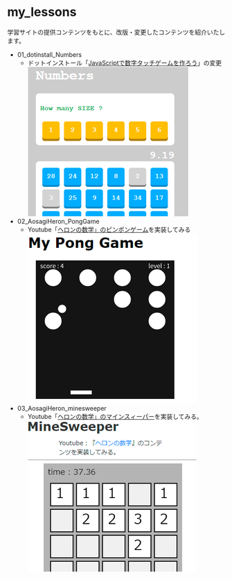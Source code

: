 # my_lessons
学習サイトの提供コンテンツをもとに、改版・変更したコンテンツを紹介いたします。


- 01_dotinstall_Numbers
  - ドットインストール「[JavaScriptで数字タッチゲームを作ろう](https://dotinstall.com/lessons/numbers_js_v4)」の変更
  ![画像](docs/images/01_dotinstall_Numbers.png)
- 02_AosagiHeron_PongGame
  - Youtube「[ヘロンの数学」のピンポンゲーム](https://www.youtube.com/watch?v=rdGKg6VbFBo)を実装してみる
  ![画像](docs/images/02_AosagiHeron_PongGame.png)
- 03_AosagiHeron_minesweeper
  - Youtube「[ヘロンの数学」のマインスィーパー](https://www.youtube.com/watch?v=C-pPqPqhJSM)を実装してみる。
  ![画像](docs/images/03_AosagiHeron_minesweeper.png)


